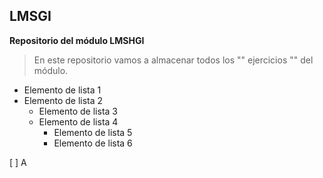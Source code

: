 ## LMSGI
**Repositorio del módulo LMSHGI**

> En este repositorio vamos a almacenar todos los "" ejercicios "" del módulo.
- Elemento de lista 1
- Elemento de lista 2
    - Elemento de lista 3
    - Elemento de lista 4
        - Elemento de lista 5
        - Elemento de lista 6
     

[ ] A
